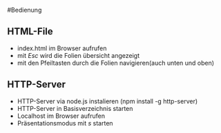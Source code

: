 #Bedienung

## HTML-File
- index.html im Browser aufrufen
- mit *Esc* wird die Folien übersicht angezeigt
- mit den Pfeiltasten durch die Folien navigieren(auch unten und oben)

## HTTP-Server
- HTTP-Server via node.js instalieren (npm install -g http-server)
- HTTP-Server in Basisverzeichnis starten
- Localhost im Browser aufrufen
- Präsentationsmodus mit *s* starten

